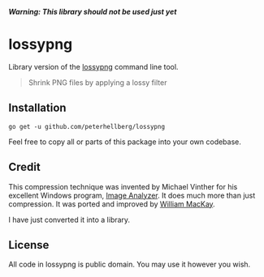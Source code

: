 ***Warning: This library should not be used just yet***

# lossypng

Library version of the [lossypng](https://github.com/foobaz/lossypng) command line tool.

> Shrink PNG files by applying a lossy filter

## Installation

    go get -u github.com/peterhellberg/lossypng

Feel free to copy all or parts of this package into your own codebase.

## Credit

This compression technique was invented by Michael Vinther for his excellent
Windows program, [Image Analyzer](http://meesoft.logicnet.dk/Analyzer/). It
does much more than just compression. It was ported and improved by
[William MacKay](https://github.com/foobaz/lossypng).

I have just converted it into a library.

## License

All code in lossypng is public domain. You may use it however you wish.
